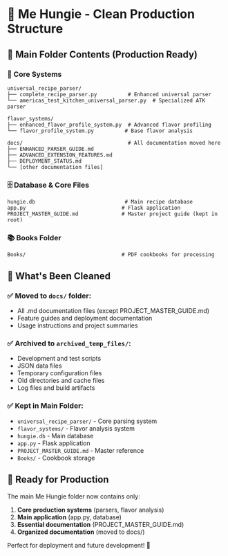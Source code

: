 # 🍳 Me Hungie - Clean Production Structure

## 📁 Main Folder Contents (Production Ready)

### 🔧 Core Systems
```
universal_recipe_parser/
├── complete_recipe_parser.py          # Enhanced universal parser
└── americas_test_kitchen_universal_parser.py  # Specialized ATK parser

flavor_systems/
├── enhanced_flavor_profile_system.py  # Advanced flavor profiling
└── flavor_profile_system.py          # Base flavor analysis

docs/                                  # All documentation moved here
├── ENHANCED_PARSER_GUIDE.md
├── ADVANCED_EXTENSION_FEATURES.md
├── DEPLOYMENT_STATUS.md
└── [other documentation files]
```

### 🗄️ Database & Core Files
```
hungie.db                             # Main recipe database
app.py                               # Flask application
PROJECT_MASTER_GUIDE.md              # Master project guide (kept in root)
```

### 📚 Books Folder
```
Books/                               # PDF cookbooks for processing
```

## 🎯 What's Been Cleaned

### ✅ Moved to `docs/` folder:
- All .md documentation files (except PROJECT_MASTER_GUIDE.md)
- Feature guides and deployment documentation
- Usage instructions and project summaries

### ✅ Archived to `archived_temp_files/`:
- Development and test scripts
- JSON data files
- Temporary configuration files  
- Old directories and cache files
- Log files and build artifacts

### ✅ Kept in Main Folder:
- `universal_recipe_parser/` - Core parsing system
- `flavor_systems/` - Flavor analysis system
- `hungie.db` - Main database
- `app.py` - Flask application
- `PROJECT_MASTER_GUIDE.md` - Master reference
- `Books/` - Cookbook storage

## 🚀 Ready for Production

The main Me Hungie folder now contains only:
1. **Core production systems** (parsers, flavor analysis)
2. **Main application** (app.py, database)
3. **Essential documentation** (PROJECT_MASTER_GUIDE.md)
4. **Organized documentation** (moved to docs/)

Perfect for deployment and future development! 🎊
